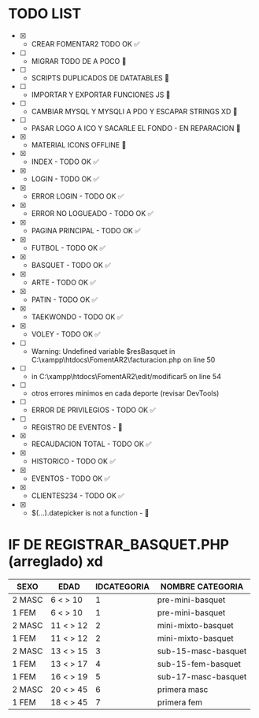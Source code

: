 # TODO LIST

- [x] - CREAR FOMENTAR2 TODO OK ✅
- [ ] - MIGRAR TODO DE A POCO 🚧
- [ ] - SCRIPTS DUPLICADOS DE DATATABLES 🚧
- [ ] - IMPORTAR Y EXPORTAR FUNCIONES JS 🚧
- [ ] - CAMBIAR MYSQL Y MYSQLI A PDO Y ESCAPAR STRINGS XD 🚧
- [ ] - PASAR LOGO A ICO Y SACARLE EL FONDO - EN REPARACION 🚧
- [x] - MATERIAL ICONS OFFLINE 🚧
- [x] - INDEX - TODO OK ✅
- [x] - LOGIN - TODO OK ✅
- [x] - ERROR LOGIN - TODO OK ✅
- [x] - ERROR NO LOGUEADO - TODO OK ✅
- [x] - PAGINA PRINCIPAL - TODO OK ✅
- [x] - FUTBOL - TODO OK ✅
- [x] - BASQUET - TODO OK ✅
- [x] - ARTE - TODO OK ✅
- [x] - PATIN - TODO OK ✅
- [x] - TAEKWONDO - TODO OK ✅
- [x] - VOLEY - TODO OK ✅
- [ ] - Warning: Undefined variable $resBasquet in C:\xampp\htdocs\FomentAR2\facturacion.php on line 50
- [ ] - in C:\xampp\htdocs\FomentAR2\edit/modificar5 on line 54
- [ ] - otros errores minimos en cada deporte (revisar DevTools)
- [ ] - ERROR DE PRIVILEGIOS - TODO OK ✅
- [ ] - REGISTRO DE EVENTOS - 🚧
- [x] - RECAUDACION TOTAL - TODO OK ✅
- [x] - HISTORICO - TODO OK ✅
- [x] - EVENTOS - TODO OK ✅
- [x] - CLIENTES234 - TODO OK ✅
- [x] - $(...).datepicker is not a function - 🚧

# IF DE REGISTRAR_BASQUET.PHP (arreglado) xd

| SEXO   | EDAD      | IDCATEGORIA | NOMBRE CATEGORIA    |
| ------ | --------- | ----------- | ------------------- |
| 2 MASC | 6 < > 10  | 1           | pre-mini-basquet    |
| 1 FEM  | 6 < > 10  | 1           | pre-mini-basquet    |
| 2 MASC | 11 < > 12 | 2           | mini-mixto-basquet  |
| 1 FEM  | 11 < > 12 | 2           | mini-mixto-basquet  |
| 2 MASC | 13 < > 15 | 3           | sub-15-masc-basquet |
| 1 FEM  | 13 < > 17 | 4           | sub-15-fem-basquet  |
| 1 FEM  | 16 < > 19 | 5           | sub-17-masc-basquet |
| 2 MASC | 20 < > 45 | 6           | primera masc        |
| 1 FEM  | 18 < > 45 | 7           | primera fem         |

